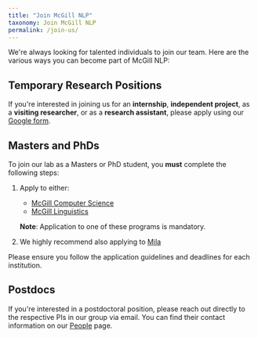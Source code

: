 ```yaml
---
title: "Join McGill NLP"
taxonomy: Join McGill NLP
permalink: /join-us/
---
```


We're always looking for talented individuals to join our team. Here are the various ways you can become part of McGill NLP:

## Temporary Research Positions

If you're interested in joining us for an **internship**, **independent project**, as a **visiting researcher**, or as a **research assistant**, please apply using our [Google form](https://forms.gle/3SA5K6pJxe4dAyhM7).

## Masters and PhDs

To join our lab as a Masters or PhD student, you **must** complete the following steps:

1. Apply to either:
   - [McGill Computer Science](https://www.cs.mcgill.ca/graduate/future/applying/)
   - [McGill Linguistics](https://www.mcgill.ca/linguistics/graduate/graduate-admissions)

   **Note**: Application to one of these programs is mandatory.

2. We highly recommend also applying to [Mila](https://mila.quebec/en/research-masters-and-phd)

Please ensure you follow the application guidelines and deadlines for each institution. 

## Postdocs

If you're interested in a postdoctoral position, please reach out directly to the respective PIs in our group via email. You can find their contact information on our [People](/people) page.